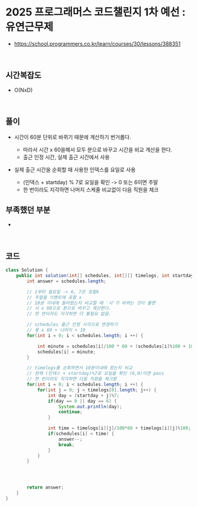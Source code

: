 # 2025 프로그래머스 코드챌린지 1차 예선 : 유연근무제

- https://school.programmers.co.kr/learn/courses/30/lessons/388351

<br>

## 시간복잡도

- O(NxD)

<br>

## 풀이

- 시간이 60분 단위로 바뀌기 때문에 계산하기 번거롭다.

  - 따라서 시간 x 60을해서 모두 분으로 바꾸고 시간을 비교 계산을 한다.
  - 출근 인정 시간, 실제 출근 시간에서 사용

- 실제 출근 시간을 순회할 때 사용한 인덱스를 요일로 사용
  - (인덱스 + startday) % 7로 요일을 확인 -> 0 또는 6이면 주말
  - 한 번이라도 지각하면 나머지 스케줄 비교없이 다음 직원을 체크
    <br>

## 부족했던 부분

-

<br>

## 코드

```java
class Solution {
    public int solution(int[] schedules, int[][] timelogs, int startday) {
        int answer = schedules.length;

        // 1부터 월요일 -> 6, 7은 포함X
        // 주말을 이벤트에 포함 x
        // 10분 이내에 들어왔는지 비교할 때 '시'가 바뀌는 것이 불편
        // 시 x 60으로 분으로 바꾸고 계산한다.
        // 한 번이라도 지각하면 더 볼필요 없음.

        // schedules 출근 인정 시각으로 변경하기
        // 몫 x 60 + 나머지 + 10
        for(int i = 0; i < schedules.length; i ++) {

            int minute = schedules[i]/100 * 60 + (schedules[i]%100 + 10);
            schedules[i] = minute;
        }

        // timelogs를 순회하면서 10분이내에 왔는지 비교
        // 현재 (인덱스 + startday)%7로 요일을 확인 (6,0)이면 pass
        // 한 번이라도 직각하면 다음 직원을 체크함
        for(int i = 0; i < schedules.length; i ++) {
            for(int j = 0; j < timelogs[0].length; j++) {
                int day = (startday + j)%7;
                if(day == 0 || day == 6) {
                    System.out.println(day);
                    continue;
                }

                int time = timelogs[i][j]/100*60 + timelogs[i][j]%100;
                if(schedules[i] < time) {
                    answer--;
                    break;
                }
            }
        }




        return answer;
    }
}
```
